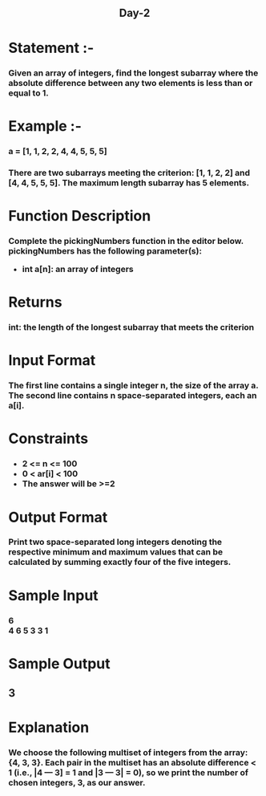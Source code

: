 <div align='center'> <h2>Day-2 <br></h2></div>
<h1>Statement :- </h1>
<h3>Given an array of integers, find the longest subarray where the absolute difference between any two elements is less than or equal to 1.</h3>

<h1>Example :- </h1>
<h3> a = [1, 1, 2, 2, 4, 4, 5, 5, 5]</h3>
<h3> There are two subarrays meeting the criterion: [1, 1, 2, 2] and [4, 4, 5, 5, 5]. The maximum length subarray has 5 elements.</h3>
  
<h1> Function Description </h1>
<h3>Complete the pickingNumbers function in the editor below.<br>
pickingNumbers has the following parameter(s):<br>
<ul>
    <li>int a[n]: an array of integers</li>
</ul></h3>
<h1>Returns</h1>
<h3>int: the length of the longest subarray that meets the criterion</h3>
<h1>Input Format</h1>
<h3>The first line contains a single integer n, the size of the array a.<br>
The second line contains n space-separated integers, each an a[i].</h3>
<h1>Constraints</h1>
<h3><ul>
    <li>2 <= n <= 100</li>
    <li>0 < ar[i] < 100</li>
    <li>The answer will be >=2</li>
</ul></h3>
<h1>Output Format</h1>
<h3>Print two space-separated long integers denoting the respective minimum and maximum values that can be calculated by summing exactly four of the five integers. </h3>
<h1>Sample Input</h1>
<h3>6<br>
4 6 5 3 3 1</h3>
<h1>Sample Output</h1>
<h2>3</h2>
<h1>Explanation</h1>
<h3>We choose the following multiset of integers from the array: {4, 3, 3}. Each pair in the multiset has an absolute difference < 1 (i.e., |4 — 3] = 1 and |3 — 3| = 0), so we print the number of chosen integers, 3, as our answer.</h3>
